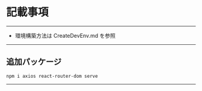 # 記載事項

---

- 環境構築方法は CreateDevEnv.md を参照

---

## 追加パッケージ

```
npm i axios react-router-dom serve
```

---

